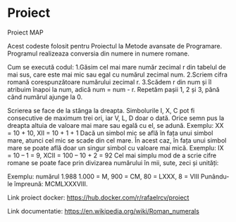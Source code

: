 # Proiect
Proiect MAP

Acest codeste folosit pentru Proiectul la Metode avansate de Programare.
Programul realizeaza conversia din numere in numere romane.


Cum se execută codul:
1.Găsim cel mai mare număr zecimal r din tabelul de mai sus, care este mai mic sau egal cu numărul zecimal num.
2.Scriem cifra romană corespunzătoare numărului zecimal r.
3.Scădem r din num și îl atribuim înapoi la num, adică num = num - r.
Repetăm pașii 1, 2 și 3, până când numărul ajunge  la 0.

Scrierea se face de la stânga la dreapta.
Simbolurile I, X, C pot fi consecutive de maximum trei ori, iar V, L, D doar o dată.
Orice semn pus la dreapta altuia de valoare mai mare sau egală cu el, se adună.
Exemplu: XX = 10 + 10, XII = 10 + 1 + 1
Dacă un simbol mic se află în fața unui simbol mare, atunci cel mic se scade din cel mare. În acest caz, în fața unui simbol mare se poate află doar un singur simbol cu valoare mai mică.
Exemplu: IX = 10 – 1 = 9, XCII = 100 – 10 + 2 = 92
Cel mai simplu mod de a scrie cifre romane se poate face prin divizarea numărului în mii, sute, zeci și unități:

Exemplu: numărul 1.988
1.000 = M, 900 = CM, 80 = LXXX, 8 = VIII
Punându-le împreună: MCMLXXXVIII.

Link proiect docker: https://hub.docker.com/r/rafaelrcv/proiect

Link documentatie: https://en.wikipedia.org/wiki/Roman_numerals
